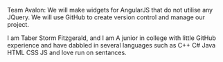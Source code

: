 Team Avalon:
We will make widgets for AngularJS that do not utilise any JQuery.
We will use GitHub to create version control and manage our project.

I am Taber Storm Fitzgerald, and I am A junior in college with little GitHub experience and have dabbled in several languages such as C++ C# Java HTML CSS JS and love run on sentances.